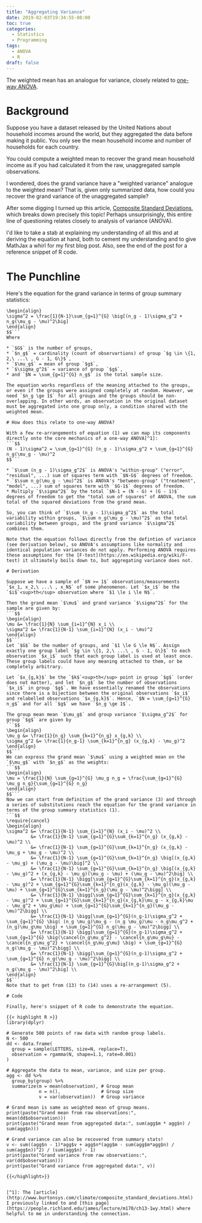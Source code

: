 ```yaml
---
title: "Aggregating Variance"
date: 2019-02-03T19:34:55-08:00
toc: true
categories:
  - Statistics
  - Programming
tags:
  - ANOVA
  - R
draft: false
---
```

The weighted mean has an analogue for variance, closely related to [one-way ANOVA](https://en.wikipedia.org/wiki/One-way_analysis_of_variance). 

<!--more-->

# Background

Suppose you have a dataset released by the United Nations about household incomes around the world, but they aggregated the data before making it public. You only see the mean household income and number of households for each country.

You could compute a weighted mean to recover the grand mean household income as if you had calculated it from the raw, unaggregated sample observations.

I wondered, does the grand variance have a "weighted variance" analogue to the weighted mean? That is, given only summarized data, how could you recover the grand variance of the unaggregated sample?

After some digging I turned up this article, [Composite Standard Deviations](http://www.burtonsys.com/climate/composite_standard_deviations.html), which breaks down precisely this topic! Perhaps unsurprisingly, this entire line of questioning relates closely to analysis of variance (ANOVA).

I'd like to take a stab at explaining my understanding of all this and at deriving the equation at hand, both to cement my understanding and to give MathJax a whirl for my first blog post. Also, see the end of the post for a reference snippet of R code.

# The Punchline

Here's the equation for the grand variance in terms of group summary statistics:
```$$
\begin{align}
\sigma^2 = \frac{1}{N-1}\sum_{g=1}^{G} \big[(n_g - 1)\sigma_g^2 + n_g(\mu_g - \mu)^2\big]
\end{align}
$$```
Where

* `$G$` is the number of groups,
* `$n_g$` = cardinality (count of observartions) of group `$g \in \{1, 2,\ ...\ , G - 1, G\}$`,
* `$\mu_g$` = mean of group `$g$`,
* `$\sigma_g^2$` = variance of group `$g$`,
* and `$N = \sum_{g=1}^{G} n_g$` is the total sample size.

The equation works regardless of the meaning attached to the groups, or even if the groups were assigned completely at random. However, we need `$n_g \ge 1$` for all groups and the groups should be non-overlapping. In other words, an observation in the original dataset must be aggregated into one group only, a condition shared with the weighted mean.

# How does this relate to one-way ANOVA?

With a few re-arrangements of equation (1) we can map its components directly onto the core mechanics of a one-way ANOVA[^1]:
```$$
(N - 1)\sigma^2 = \sum_{g=1}^{G} (n_g - 1)\sigma_g^2 + \sum_{g=1}^{G} n_g(\mu_g - \mu)^2
$$```

* `$\sum (n_g - 1)\sigma_g^2$` is ANOVA's "within-group" ("error", "residual", ...) sum of squares term with `$N-G$` degrees of freedom.
* `$\sum n_g(\mu_g - \mu)^2$` is ANOVA's "between-group" ("treatment", "model", ...) sum of squares term with `$G-1$` degrees of freedom.
* Multiply `$\sigma^2$` by the total `$N-1 = (N - G) + (G - 1)$` degrees of freedom to get the "total sum of squares" of ANOVA, the sum total of the squared deviations from the grand mean.

So, you can think of `$\sum (n_g - 1)\sigma_g^2$` as the total variability within groups, `$\sum n_g(\mu_g - \mu)^2$` as the total variability between groups, and the grand variance `$\sigma^2$` combines them.

Note that the equation follows directly from the defintion of variance (see derivation below), so ANOVA's assumptions like normality and identical population variances do not apply. Performing ANOVA requires these assumptions for the [F-test](https://en.wikipedia.org/wiki/F-test) it ultimately boils down to, but aggregating variance does not.

# Derivation

Suppose we have a sample of `$N >= 1$` observations/measurements `$x_1, x_2,\ ...\ , x_N$` of some phenomenon. Let `$x_i$` be the `$i$`<sup>th</sup> observation where `$1 \le i \le N$`.

Then the grand mean `$\mu$` and grand variance `$\sigma^2$` for the sample are given by:
```$$
\begin{align}
\mu &= \frac{1}{N} \sum_{i=1}^{N} x_i \\
\sigma^2 &= \frac{1}{N-1} \sum_{i=1}^{N} (x_i - \mu)^2
\end{align}
$$```
Let `$G$` be the number of groups, and `$1 \le G \le N$`. Assign exactly one group label `$g \in \{1, 2,\ ...\ , G - 1, G\}$` to each observation `$x_i$` such that each group label is used at least once. These group labels could have any meaning attached to them, or be completely arbitrary.

Let `$x_{g,k}$` be the `$k$`<sup>th</sup> point in group `$g$` (order does not matter), and let `$n_g$` be the number of observations `$x_i$` in group `$g$`. We have essentially renamed the observations since there is a bijection between the original observations `$x_i$` and relabelled observations `$x_{g,k}$`. Hence, `$N = \sum_{g=1}^{G} n_g$` and for all `$g$` we have `$n_g \ge 1$`.

The group mean mean `$\mu_g$` and group variance `$\sigma_g^2$` for group `$g$` are given by
```$$
\begin{align}
\mu_g &= \frac{1}{n_g} \sum_{k=1}^{n_g} x_{g,k} \\
\sigma_g^2 &= \frac{1}{n_g-1} \sum_{k=1}^{n_g} (x_{g,k} - \mu_g)^2
\end{align}
$$```
We can express the grand mean `$\mu$` using a weighted mean on the `$\mu_g$` with `$n_g$` as the weights:
```$$
\begin{align}
\mu = \frac{1}{N} \sum_{g=1}^{G} \mu_g n_g = \frac{\sum_{g=1}^{G} \mu_g n_g}{\sum_{g=1}^{G} n_g}
\end{align}
$$```
Now we can start from definition of the grand variance (3) and through a series of substitutions reach the equation for the grand variance in terms of the group summary statistics (1).
```$$
\require{cancel}
\begin{align}
\sigma^2 &= \frac{1}{N-1} \sum_{i=1}^{N} (x_i - \mu)^2 \\
         &= \frac{1}{N-1} \sum_{g=1}^{G}\sum_{k=1}^{n_g} (x_{g,k} - \mu)^2 \\
         &= \frac{1}{N-1} \sum_{g=1}^{G}\sum_{k=1}^{n_g} (x_{g,k} - \mu_g + \mu_g - \mu)^2 \\
         &= \frac{1}{N-1} \sum_{g=1}^{G}\sum_{k=1}^{n_g} \big[(x_{g,k} - \mu_g) + (\mu_g - \mu)\big]^2 \\
         &= \frac{1}{N-1} \sum_{g=1}^{G}\sum_{k=1}^{n_g} \big[(x_{g,k} - \mu_g)^2 + (x_{g,k} - \mu_g)(\mu_g - \mu) + (\mu_g - \mu)^2\big] \\
         &= \frac{1}{N-1} \bigg[\sum_{g=1}^{G}\sum_{k=1}^{n_g}(x_{g,k} - \mu_g)^2 + \sum_{g=1}^{G}\sum_{k=1}^{n_g}(x_{g,k} - \mu_g)(\mu_g - \mu) + \sum_{g=1}^{G}\sum_{k=1}^{n_g}(\mu_g - \mu)^2\bigg] \\
         &= \frac{1}{N-1} \bigg[\sum_{g=1}^{G}\sum_{k=1}^{n_g}(x_{g,k} - \mu_g)^2 + \sum_{g=1}^{G}\sum_{k=1}^{n_g}(x_{g,k}\mu_g - x_{g,k}\mu - \mu_g^2 + \mu_g\mu) + \sum_{g=1}^{G}\sum_{k=1}^{n_g}(\mu_g - \mu)^2\bigg] \\
         &= \frac{1}{N-1} \bigg[\sum_{g=1}^{G}(n_g-1)\sigma_g^2 + \sum_{g=1}^{G} \big( (n_g \mu_g)\mu_g - (n_g \mu_g)\mu - n_g\mu_g^2 + (n_g)\mu_g\mu \big) + \sum_{g=1}^{G} n_g(\mu_g - \mu)^2\bigg] \\
         &= \frac{1}{N-1} \bigg[\sum_{g=1}^{G}(n_g-1)\sigma_g^2 + \sum_{g=1}^{G} \big(\cancel{n_g\mu_g^2} - \cancel{n_g\mu_g\mu} - \cancel{n_g\mu_g^2} + \cancel{n_g\mu_g\mu} \big) + \sum_{g=1}^{G} n_g(\mu_g - \mu)^2\bigg] \\
         &= \frac{1}{N-1} \bigg[\sum_{g=1}^{G}(n_g-1)\sigma_g^2 + \sum_{g=1}^{G} n_g(\mu_g - \mu)^2\bigg] \\
         &= \frac{1}{N-1} \sum_{g=1}^{G}\big[(n_g-1)\sigma_g^2 + n_g(\mu_g - \mu)^2\big] \\
\end{align}
$$```
Note that to get from (13) to (14) uses a re-arrangement (5).

# Code

Finally, here's snippet of R code to demonstrate the equation.

{{< highlight R >}}
library(dplyr)

# Generate 500 points of raw data with random group labels.
N <- 500
dd <- data.frame(
  group = sample(LETTERS, size=N, replace=T),
  observation = rgamma(N, shape=1.1, rate=0.001)
)

# Aggregate the data to mean, variance, and size per group.
agg <- dd %>%
  group_by(group) %>%
  summarize(m = mean(observation), # Group mean
            n = n(),               # Group size
            v = var(observation))  # Group variance

# Grand mean is same as weighted mean of group means.
print(paste("Grand mean from raw observations:", mean(dd$observation)))
print(paste("Grand mean from aggregated data:", sum(agg$m * agg$n) / sum(agg$n)))

# Grand variance can also be recovered from summary stats!
v <- sum((agg$n - 1)*agg$v + agg$n*(agg$m - sum(agg$m*agg$n) / sum(agg$n))^2) / (sum(agg$n) - 1)
print(paste("Grand variance from raw observations:", var(dd$observation)))
print(paste("Grand variance from aggregated data:", v))

{{</highlight>}}


[^1]: The [article](http://www.burtonsys.com/climate/composite_standard_deviations.html) I previously linked to and [this page](https://people.richland.edu/james/lecture/m170/ch13-1wy.html) where helpful to me in understanding the connection.
